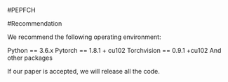 #PEPFCH

#Recommendation

We recommend the following operating environment:

Python == 3.6.x
Pytorch == 1.8.1 + cu102
Torchvision == 0.9.1 +cu102
And other packages

If our paper is accepted, we will release all the code.
